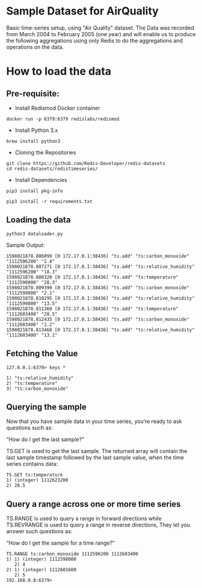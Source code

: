 # Sample Dataset for AirQuality


Basic time-series setup, using "Air Quality" dataset. 
The Data was recorded from March 2004 to February 2005 (one year) and will enable us to produce the following aggregations using only Redis to do the aggregations and operations on the data.

# How to load the data

## Pre-requisite:
- Install Redismod Docker container

```
docker run -p 6379:6379 redislabs/redismod
```

- Install Python 3.x

```
brew install python3
```

- Cloning the Repositories

```
git clone https://github.com/Redis-Developer/redis-datasets
cd redis-datasets/redistimeseries/
```

- Install Dependencies

```
pip3 install pkg-info
```

```
pip3 install -r requirements.txt
```

## Loading the data

```
python3 dataloader.py 
```

Sample Output:

```
1598021878.806099 [0 172.17.0.1:38436] "ts.add" "ts:carbon_monoxide" "1112596200" "2.4"
1598021878.807271 [0 172.17.0.1:38436] "ts.add" "ts:relative_humidity" "1112596200" "18.3"
1598021878.808320 [0 172.17.0.1:38436] "ts.add" "ts:temperature" "1112599800" "28.3"
1598021878.809399 [0 172.17.0.1:38436] "ts.add" "ts:carbon_monoxide" "1112599800" "2.1"
1598021878.810295 [0 172.17.0.1:38436] "ts.add" "ts:relative_humidity" "1112599800" "13.5"
1598021878.811360 [0 172.17.0.1:38436] "ts.add" "ts:temperature" "1112603400" "28.5"
1598021878.812435 [0 172.17.0.1:38436] "ts.add" "ts:carbon_monoxide" "1112603400" "2.2"
1598021878.813468 [0 172.17.0.1:38436] "ts.add" "ts:relative_humidity" "1112603400" "13.1"
```

## Fetching the Value


```
127.0.0.1:6379> keys *

1) "ts:relative_humidity"
2) "ts:temperature"
3) "ts:carbon_monoxide"
```

## Querying the sample

Now that you have sample data in your time series, you’re ready to ask questions such as:

“How do I get the last sample?”

TS.GET is used to get the last sample. The returned array will contain the last sample timestamp followed by the last sample value, when the time series contains data:


```
TS.GET ts:temperature
1) (integer) 1112623200
2) 28.5
```

## Query a range across one or more time series

TS.RANGE is used to query a range in forward directions while TS.REVRANGE is used to query a range in reverse directions, They let you answer such questions as:

“How do I get the sample for a time range?”

```
TS.RANGE ts:carbon_monoxide 1112596200 1112603400
1) 1) (integer) 1112598000
   2) 4
2) 1) (integer) 1112601600
   2) 5
192.168.0.8:6379>
```


